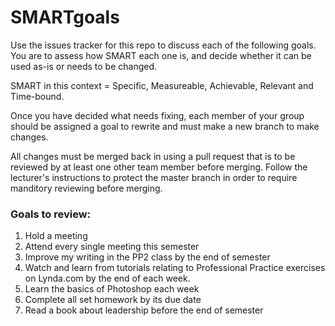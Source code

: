 # SMARTgoals
Use the issues tracker for this repo to discuss each of the following goals. You are to assess how SMART each one is, and decide whether it can be used as-is or needs to be changed.

SMART in this context = Specific, Measureable, Achievable, Relevant and Time-bound.

Once you have decided what needs fixing, each member of your group should be assigned a goal to rewrite and must make a new branch to make changes.

All changes must be merged back in using a pull request that is to be reviewed by at least one other team member before merging. Follow the lecturer's instructions to protect the master branch in order to require manditory reviewing before merging.

### Goals to review:

1. Hold a meeting
2. Attend every single meeting this semester
3. Improve my writing in the PP2 class by the end of semester
4. Watch and learn from tutorials relating to Professional Practice exercises on Lynda.com by the end of each week.
5. Learn the basics of Photoshop each week
6. Complete all set homework by its due date
7. Read a book about leadership before the end of semester
